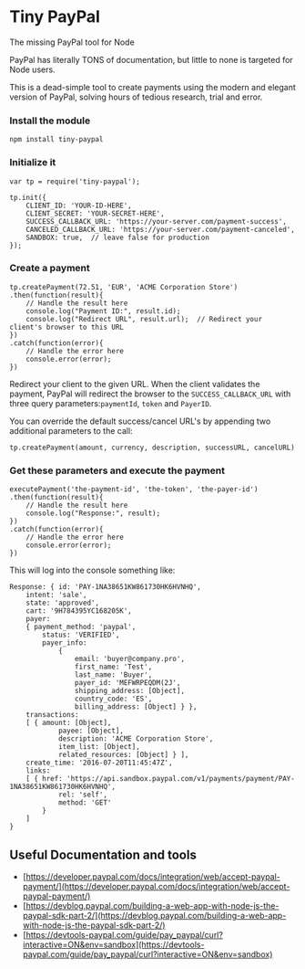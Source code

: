 # Tiny PayPal
The missing PayPal tool for Node

PayPal has literally TONS of documentation, but little to none is targeted for Node users.

This is a dead-simple tool to create payments using the modern and elegant version of PayPal, solving hours of tedious research, trial and error.

### Install the module

	npm install tiny-paypal

### Initialize it

	var tp = require('tiny-paypal');

	tp.init({
		CLIENT_ID: 'YOUR-ID-HERE', 
		CLIENT_SECRET: 'YOUR-SECRET-HERE',
		SUCCESS_CALLBACK_URL: 'https://your-server.com/payment-success',
		CANCELED_CALLBACK_URL: 'https://your-server.com/payment-canceled',
		SANDBOX: true,  // leave false for production
	});

### Create a payment

	tp.createPayment(72.51, 'EUR', 'ACME Corporation Store')
	.then(function(result){
		// Handle the result here
		console.log("Payment ID:", result.id);
		console.log("Redirect URL", result.url);  // Redirect your client's browser to this URL
	})
	.catch(function(error){
		// Handle the error here
		console.error(error);
	})

Redirect your client to the given URL. When the client validates the payment, PayPal will redirect the browser to the `SUCCESS_CALLBACK_URL` with three query parameters:`paymentId`, `token` and `PayerID`.

You can override the default success/cancel URL's by appending two additional parameters to the call:

	tp.createPayment(amount, currency, description, successURL, cancelURL)

### Get these parameters and execute the payment

	executePayment('the-payment-id', 'the-token', 'the-payer-id')
	.then(function(result){
		// Handle the result here
		console.log("Response:", result);
	})
	.catch(function(error){
		// Handle the error here
		console.error(error);
	})

This will log into the console something like:

	Response: { id: 'PAY-1NA38651KW861730HK6HVNHQ',
		intent: 'sale',
		state: 'approved',
		cart: '9H784395YC168205K',
		payer: 
		{ payment_method: 'paypal',
			status: 'VERIFIED',
			payer_info: 
				{
					email: 'buyer@company.pro',
					first_name: 'Test',
					last_name: 'Buyer',
					payer_id: 'MEFWRPEQDM(2J',
					shipping_address: [Object],
					country_code: 'ES',
					billing_address: [Object] } },
		transactions: 
		[ { amount: [Object],
				payee: [Object],
				description: 'ACME Corporation Store',
				item_list: [Object],
				related_resources: [Object] } ],
		create_time: '2016-07-20T11:45:47Z',
		links: 
		[ { href: 'https://api.sandbox.paypal.com/v1/payments/payment/PAY-1NA38651KW861730HK6HVNHQ',
				rel: 'self',
				method: 'GET' 
			}
		]
	}

## Useful Documentation and tools

* [https://developer.paypal.com/docs/integration/web/accept-paypal-payment/](https://developer.paypal.com/docs/integration/web/accept-paypal-payment/)
* [https://devblog.paypal.com/building-a-web-app-with-node-js-the-paypal-sdk-part-2/](https://devblog.paypal.com/building-a-web-app-with-node-js-the-paypal-sdk-part-2/)
* [https://devtools-paypal.com/guide/pay_paypal/curl?interactive=ON&env=sandbox](https://devtools-paypal.com/guide/pay_paypal/curl?interactive=ON&env=sandbox)

